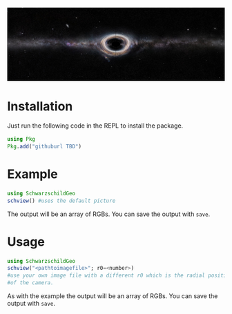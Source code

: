 ![black_hole_example](./example/blackholeimage.jpg)

# Installation

Just run the following code in the REPL to install the package.

```julia
using Pkg
Pkg.add("githuburl TBD")
```

# Example

```julia
using SchwarzschildGeo
schview() #uses the default picture
```

The output will be an array of RGBs. You can save the output with `save`.

# Usage

```julia
using SchwarzschildGeo
schview("<pathtoimagefile>"; r0=<number>) 
#use your own image file with a different r0 which is the radial position
#of the camera.
```

As with the example the output will be an array of RGBs. 
You can save the output with `save`.
